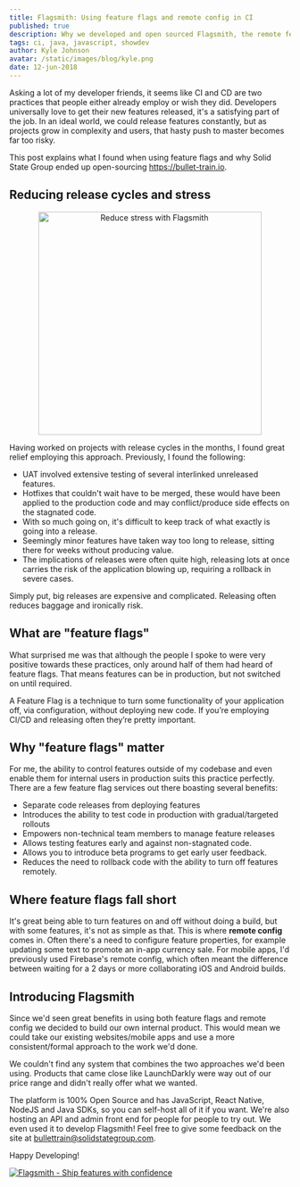 ```yaml
---
title: Flagsmith: Using feature flags and remote config in CI
published: true
description: Why we developed and open sourced Flagsmith, the remote feature management tool.
tags: ci, java, javascript, showdev
author: Kyle Johnson
avatar: /static/images/blog/kyle.png
date: 12-jun-2018
---
```


Asking a lot of my developer friends, it seems like CI and CD are two practices that people either already employ or wish they did. Developers universally love to get their new features released, it's a satisfying part of the job. In an ideal world, we could release features constantly, but as projects grow in complexity and users, that hasty push to master becomes far too risky.

This post explains what I found when using feature flags and why Solid State Group ended up open-sourcing https://bullet-train.io.

## Reducing release cycles and stress
<p align="center">
<img alt="Reduce stress with Flagsmith" height="400" src="https://cdn2.stylecraze.com/wp-content/uploads/2015/07/2798-How-To-Make-A-Stress-Ball-At-Home-ss.jpg"/>
</p>

Having worked on projects with release cycles in the months, I found great relief employing this approach. Previously, I found the following:

- UAT involved extensive testing of several interlinked unreleased features.
- Hotfixes that couldn't wait have to be merged, these would have been applied to the production code and may conflict/produce side effects on the stagnated code. 
- With so much going on, it's difficult to keep track of what exactly is going into a release.
- Seemingly minor features have taken way too long to release, sitting there for weeks without producing value.
- The implications of releases were often quite high, releasing lots at once carries the risk of the application blowing up, requiring a rollback in severe cases.

Simply put, big releases are expensive and complicated. Releasing often reduces baggage and ironically risk.

## What are "feature flags" 
What surprised me was that although the people I spoke to were very positive towards these practices, only around half of them had heard of feature flags. That means features can be in production, but not switched on until required.

A Feature Flag is a technique to turn some functionality of your application off, via configuration, without deploying new code. 
If you’re employing CI/CD and releasing often they’re pretty important.

## Why "feature flags" matter
For me, the ability to control features outside of my codebase and even enable them for internal users in production suits this practice perfectly.
There are a few feature flag services out there boasting several benefits:
- Separate code releases from deploying features
- Introduces the ability to test code in production with gradual/targeted rollouts
- Empowers non-technical team members to manage feature releases
- Allows testing features early and against non-stagnated code.
- Allows you to introduce beta programs to get early user feedback.
- Reduces the need to rollback code with the ability to turn off features remotely.

## Where feature flags fall short
It's great being able to turn features on and off without doing a build, but with some features, it's not as simple as that.  This is where **remote config** comes in. 
Often there's a need to configure feature properties, for example updating some text to promote an in-app currency sale. For mobile apps, I'd previously used Firebase's remote config, which often meant the difference between waiting for a 2 days or more collaborating iOS and Android builds.

## Introducing Flagsmith

Since we'd seen great benefits in using both feature flags and remote config we decided to build our own internal product. This would mean we could take our existing websites/mobile apps and use a more consistent/formal approach to the work we'd done.

We couldn't find any system that combines the two approaches we'd been using. Products that came close like LaunchDarkly were way out of our price range and didn't really offer what we wanted.

The platform is 100% Open Source and has JavaScript, React Native, NodeJS and Java SDKs, so you can self-host all of it if you want. We're also hosting an API and admin front end for people for people to try out. We even used it to develop Flagsmith!
Feel free to give some feedback on the site at bullettrain@solidstategroup.com.

Happy Developing!

<a href="https://bullet-train.io">
<img alt="Flagsmith - Ship features with confidence" src="https://raw.githubusercontent.com/SolidStateGroup/bullet-train-frontend/master/hero.png"/>
</a>
